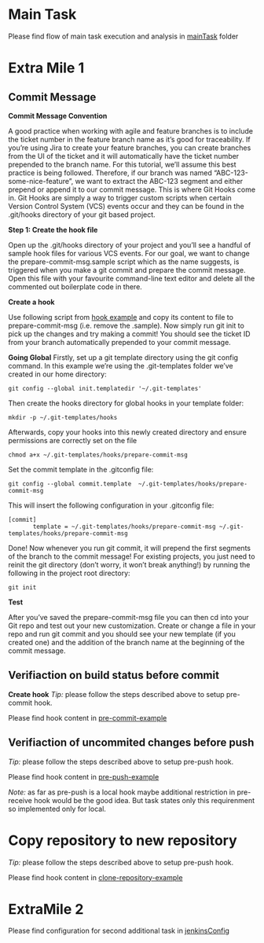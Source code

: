 # Main Task 

Please find flow of main task execution and analysis in [mainTask](https://github.com/olga1iubchenko/gitTask/tree/main/mainTask) folder

# Extra Mile 1
## Commit Message
**Commit Message Convention**

A good practice when working with agile and feature branches is to include the ticket number in the feature branch name as it’s good for traceability. If you’re using Jira to create your feature branches, you can create branches from the UI of the ticket and it will automatically have the ticket number prepended to the branch name. For this tutorial, we’ll assume this best practice is being followed. Therefore, if our branch was named “ABC-123-some-nice-feature”, we want to extract the ABC-123 segment and either prepend or append it to our commit message. This is where Git Hooks come in. Git Hooks are simply a way to trigger custom scripts when certain Version Control System (VCS) events occur and they can be found in the .git/hooks directory of your git based project.

**Step 1: Create the hook file**

Open up the .git/hooks directory of your project and you’ll see a handful of sample hook files for various VCS events. For our goal, we want to change the prepare-commit-msg.sample script which as the name suggests, is triggered when you make a git commit and prepare the commit message. Open this file with your favourite command-line text editor and delete all the commented out boilerplate code in there.

**Create a hook** 

Use following script from [hook example](https://github.com/olga1iubchenko/gitTask/blob/main/extraTask/hooks/prepare-commit-msg-example)  and copy its content to file to prepare-commit-msg (i.e. remove the .sample).
Now simply run git init to pick up the changes and try making a commit! You should see the ticket ID from your branch automatically prepended to your commit message.

**Going Global**
Firstly, set up a git template directory using the git config command. In this example we’re using the .git-templates folder we’ve created in our home directory:
```
git config --global init.templatedir '~/.git-templates'
```
Then create the hooks directory for global hooks in your template folder:
```
mkdir -p ~/.git-templates/hooks
```
Afterwards, copy your hooks into this newly created directory and ensure permissions are correctly set on the file
```
chmod a+x ~/.git-templates/hooks/prepare-commit-msg
```
Set the commit template in the .gitconfig file: 
```
git config --global commit.template  ~/.git-templates/hooks/prepare-commit-msg
```
This will insert the following configuration in your .gitconfig file:
```
[commit]
       template = ~/.git-templates/hooks/prepare-commit-msg ~/.git-templates/hooks/prepare-commit-msg
 ```
 Done! Now whenever you run git commit, it will prepend the first segments of the branch to the commit message! For existing projects, you just need to reinit the git directory (don’t worry, it won’t break anything!) by running the following in the project root directory:
 ```
 git init
 ```

**Test**

After you’ve saved the prepare-commit-msg file you can then cd into your Git repo and test out your new customization. Create or change a file in your repo and run git commit and you should see your new template (if you created one) and the addition of the branch name at the beginning of the commit message.

## Verifiaction on build status before commit

**Create hook**
*Tip:* please follow the steps described above to setup pre-commit hook.

Please find hook content in [pre-commit-example](https://github.com/olga1iubchenko/gitTask/blob/main/extraTask/hooks/pre-commit-example)

## Verifiaction of uncommited changes before push
*Tip:* please follow the steps described above to setup pre-push hook.

Please find hook content in [pre-push-example](https://github.com/olga1iubchenko/gitTask/blob/main/extraTask/hooks/pre-push-example)

*Note:* as far as pre-push is a local hook maybe additional restriction in pre-receive hook would be the good idea. But task states only this requirenment so implemented only for local.

# Copy repository to new repository
*Tip:* please follow the steps described above to setup pre-push hook.

Please find hook content in [clone-repository-example](https://github.com/olga1iubchenko/gitTask/blob/main/extraTask/hooks/clone-repository-example)

# ExtraMile 2

Please find configuration for second additional task in [jenkinsConfig](https://github.com/olga1iubchenko/gitTask/tree/main/extraTask/jenkinsConfig)
